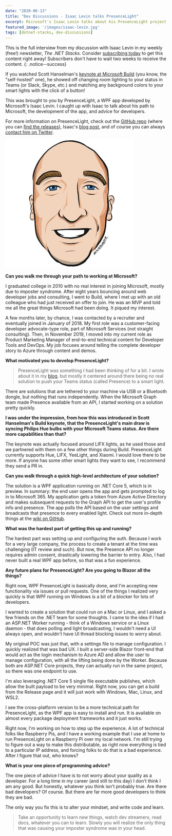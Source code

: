 ```yaml
---
date: "2020-06-13"
title: "Dev Discussions - Isaac Levin talks PresenceLight"
excerpt: Microsoft's Isaac Levin talks about his PresenceLight project.
featured_image: '/images/isaac-levin.jpg'
tags: [dotnet-stacks, dev-discussions]
---
```


This is the full interview from my discussion with Isaac Levin in my weekly (free!) newsletter, *The .NET Stacks*. Consider [subscribing today](https://dotnetstacks.com/register) to get this content right away! Subscribers don't have to wait two weeks to receive the content.
{: .notice--success}

If you watched Scott Hanselman's [keynote at Microsoft Build](https://mybuild.microsoft.com/sessions/871ef73f-f04a-405b-a0fa-01d7433067d1?WT.mc_id=-blog-scottha) (you know, the "self-hosted" one), he showed off changing room lighting to your status in Teams (or Slack, Skype, etc.) and matching any background colors to your smart lights with the click of a button!

This was brought to you by PresenceLight, a WPF app developed by Microsoft's Isaac Levin. I caught up with Isaac to talk about his path to Microsoft, the development of the app, and advice for developers.

For more information on PresenceLight, check out the [GitHub repo](https://github.com/isaacrlevin/PresenceLight) (where you can [find the releases](https://github.com/isaacrlevin/PresenceLight/releases)), Isaac's [blog post](https://www.isaaclevin.com/post/presence-light/), and of course you can always [contact him on Twitter](https://twitter.com/isaacrlevin).

![Isaac Levin](/images/isaac-levin.jpg)

**Can you walk me through your path to working at Microsoft?**

I graduated college in 2010 with no real interest in joining Microsoft, mostly due to imposter syndrome. After eight years bouncing around web developer jobs and consulting, I went to Build, where I met up with an old colleague who had just received an offer to join. He was an MVP and told me all the great things Microsoft had been doing. It piqued my interest.

A few months later, by chance, I was contacted by a recruiter and eventually joined in January of 2018. My first role was a customer-facing developer advocate-type role, part of Microsoft Services (not straight consulting). Then, in November 2019, I moved into my current role as Product Marketing Manager of end-to-end technical content for Developer Tools and DevOps. My job focuses around telling the complete developer story to Azure through content and demos.

**What motivated you to develop PresenceLight?**

> PresenceLight was something I had been thinking of for a bit. I wrote about it in my [blog](https://www.isaaclevin.com/post/presence-light), but mostly it centered around there being no real solution to push your Teams status (called Presence) to a smart light.

There are solutions that are tethered to your machine via USB or a Bluetooth dongle, but nothing that runs independently. When the Microsoft Graph team made Presence available from an API, I started working on a solution pretty quickly.  

**I was under the impression, from how this was introduced in Scott Hanselman's Build keynote, that the PresenceLight's main draw is syncing Philips Hue bulbs with your Microsoft Teams status. Are there more capabilities than that?**

The keynote was actually focused around LIFX lights, as he used those and we partnered with them on a few other things during Build. PresenceLight currently supports Hue, LIFX, YeeLight, and Xiaomi. I would love there to be more. If anyone has some other smart lights they want to see, I recommend they send a PR in.

**Can you walk through a quick high-level architecture of your solution?**

The solution is a WPF application running on .NET Core 5, which is in preview. In summary: the end user opens the app and gets prompted to log in to Microsoft 365. My application gets a token from Azure Active Directory and makes subsequent requests to the Graph API to get the user's profile info and presence. The app polls the API based on the user settings and broadcasts that presence to every enabled light. Check out more in-depth things at the [wiki on GitHub](https://github.com/isaacrlevin/PresenceLight/wiki).

**What was the hardest part of getting this up and running?**

The hardest part was setting up and configuring the auth. Because I work for a very large company, the process to create a tenant at the time was challenging (IT review and such). But now, the Presence API no longer requires admin consent, drastically lowering the barrier to entry. Also, I had never built a real WPF app before, so that was a fun experience.

**Any future plans for PresenceLight? Are you going to Blazor all the things?**

Right now, WPF PresenceLight is basically done, and I'm accepting new functionality via issues or pull requests. One of the things I realized very quickly is that WPF running on Windows is a bit of a blocker for lots of developers.

I wanted to create a solution that could run on a Mac or Linux, and I asked a few friends on the .NET team for some thoughts. I came to the idea if I had an ASP.NET Worker running - think of a Windows service or a Linux daemon - that does polling and light broadcasting, I wouldn't need a UI always open, and wouldn't have UI thread blocking issues to worry about.

My original POC was just that, with a settings file to manage configuration. I quickly realized that was bad UX. I built a server-side Blazor front-end that would act as the login mechanism to Azure AD and allow the user to manage configuration, with all the lifting being done by the Worker. Because both are ASP.NET Core projects, they can actually run in the same project, so there was one endpoint to use.

I'm also leveraging .NET Core 5 single file executable publishes, which allow the built payload to be very minimal. Right now, you can get a build from the Release page and it will just work with Windows, Mac, Linux, and WSL2.

I see the cross-platform version to be a more technical path for PresenceLight, as the WPF app is easy to install and run. It is available on almost every package deployment frameworks and it just works.

Right now, I'm working on how to step up the experience. A lot of technical folks like Raspberry Pis, and I have a working example that I use at home to run PresenceLight on a Raspberry Pi over my local network. I'm still trying to figure out a way to make this distributable, as right now everything is tied to a particular IP address, and forcing folks to do that is a bad experience. After I figure that out, who knows?

**What is your one piece of programming advice?**

The one piece of advice I have is to not worry about your quality as a developer. For a long time in my career (and still to this day) I don't think I am any good. But honestly, whatever you think isn't probably true. Are there bad developers? Of course. But there are far more good developers to think they are bad.

The only way you fix this is to alter your mindset, and write code and learn.

> Take an opportunity to learn new things, watch dev streamers, read docs, whatever you can to learn. Slowly you will realize the only thing that was causing your imposter syndrome was in your head.
